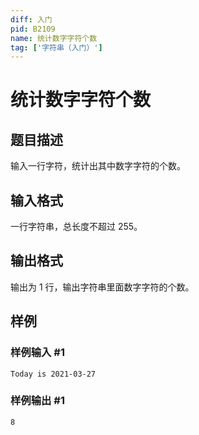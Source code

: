 ```yaml
---
diff: 入门
pid: B2109
name: 统计数字字符个数
tag: ['字符串（入门）']
---
```

# 统计数字字符个数
## 题目描述

输入一行字符，统计出其中数字字符的个数。
## 输入格式

一行字符串，总长度不超过 $255$。
## 输出格式

输出为 $1$ 行，输出字符串里面数字字符的个数。
## 样例

### 样例输入 #1
```
Today is 2021-03-27
```
### 样例输出 #1
```
8
```
